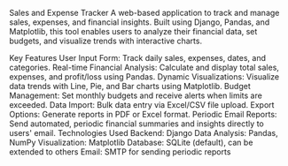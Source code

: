 Sales and Expense Tracker
A web-based application to track and manage sales, expenses, and financial insights. Built using Django, Pandas, and Matplotlib, this tool enables users to analyze their financial data, set budgets, and visualize trends with interactive charts.

Key Features
User Input Form: Track daily sales, expenses, dates, and categories.
Real-time Financial Analysis: Calculate and display total sales, expenses, and profit/loss using Pandas.
Dynamic Visualizations: Visualize data trends with Line, Pie, and Bar charts using Matplotlib.
Budget Management: Set monthly budgets and receive alerts when limits are exceeded.
Data Import: Bulk data entry via Excel/CSV file upload.
Export Options: Generate reports in PDF or Excel format.
Periodic Email Reports: Send automated, periodic financial summaries and insights directly to users' email.
Technologies Used
Backend: Django
Data Analysis: Pandas, NumPy
Visualization: Matplotlib
Database: SQLite (default), can be extended to others
Email: SMTP for sending periodic reports





